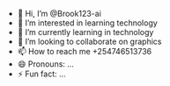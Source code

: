 - 👋 Hi, I’m @Brook123-ai
- 👀 I’m interested in learning technology 
- 🌱 I’m currently learning in technology 
- 💞️ I’m looking to collaborate on graphics
- 📫 How to reach me +254746513736
- 😄 Pronouns: ...
- ⚡ Fun fact: ...

<!---
Brook123-ai/Brook123-ai is a ✨ special ✨ repository because its `README.md` (this file) appears on your GitHub profile.
You can click the Preview link to take a look at your changes.
--->
